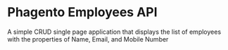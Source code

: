 # Phagento Employees API
A simple CRUD single page application that displays the list of employees with the properties of Name, Email, and Mobile Number
